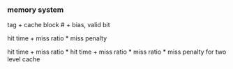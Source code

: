 ### memory system

tag + cache block # + bias, valid bit

hit time + miss ratio * miss penalty

hit time + miss ratio * hit time + miss ratio * miss ratio * miss penalty for two level cache
